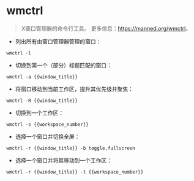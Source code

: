 # wmctrl

> X窗口管理器的命令行工具。
> 更多信息：<https://manned.org/wmctrl>。

- 列出所有由窗口管理器管理的窗口：

`wmctrl -l`

- 切换到第一个（部分）标题匹配的窗口：

`wmctrl -a {{window_title}}`

- 将窗口移动到当前工作区，提升其优先级并聚焦：

`wmctrl -R {{window_title}}`

- 切换到一个工作区：

`wmctrl -s {{workspace_number}}`

- 选择一个窗口并切换全屏：

`wmctrl -r {{window_title}} -b toggle,fullscreen`

- 选择一个窗口并将其移动到一个工作区：

`wmctrl -r {{window_title}} -t {{workspace_number}}`